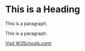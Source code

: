 
<!DOCTYPE html>
<html>
<head>
<title>Page Title</title>
</head>
<body>

<h1>This is a Heading</h1>
<p>This is a paragraph.</p>
<p>This is a paragraph.</p> 
<p><a href="https://www.w3schools.com/">Visit W3Schools.com!</a></p>



</body>
</html>
